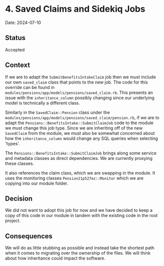 # 4. Saved Claims and Sidekiq Jobs

Date: 2024-07-10

## Status

Accepted

## Context

If we are to adapt the `SubmitBenefitsIntakeClaim` job then we must include our own `saved_claim` class that points to the new job. The code for this override can be found in `modules/pensions/app/models/pensions/saved_claim.rb`. This presents an issue with the `inheritance_column` possibly changing since our underlying model is technically a different class.

Similarly in the `SavedClaim::Pension` class under the `modules/pensions/app/models/pensions/saved_claim/pension.rb`, if we are to adapt the `Pensions::BenefitsIntake::SubmitClaimJob` code to the module we must change this job type. Since we are inheriting off of the new `SavedClaim` from the module, we must also be somewhat concerned about how the `inheritance_column` would change any SQL queries when selecting 'types'.

The `Pensions::BenefitsIntake::SubmitClaimJob` brings along some service and metadata classes as direct dependencies. We are currently proxying these classes.

It also references the claim class, which we are swapping in the module. It uses the monitoring classes `Pension21p527ez::Monitor` which we are copying into our module folder.

## Decision

We did not want to adopt this job for now and we have decided to keep a copy of this code in our module in tandem with the existing code in the root project.

## Consequences

We will do as little stubbing as possible and instead take the shortest path when it comes to migrating over the ownership of the files. We will think about how inheritance could impact the software.
